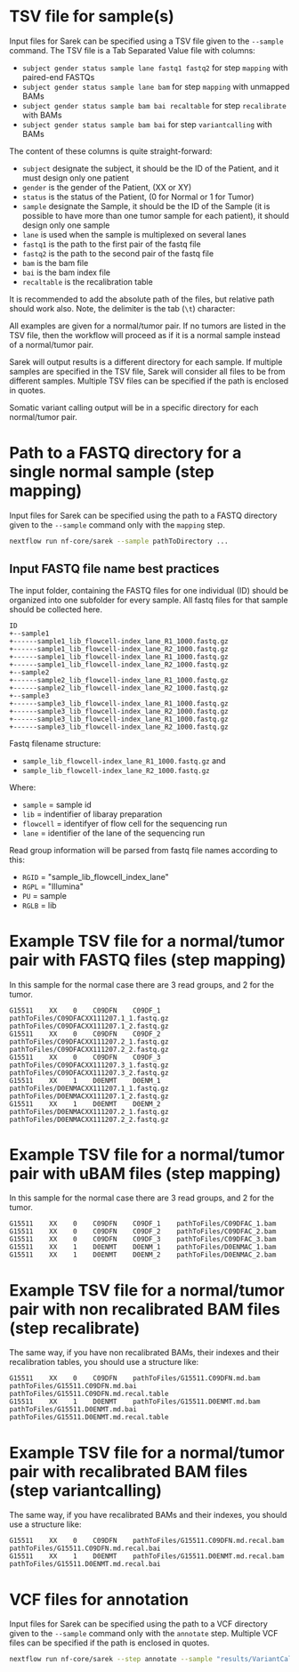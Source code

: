 # TSV file for sample(s)

Input files for Sarek can be specified using a TSV file given to the `--sample` command.
The TSV file is a Tab Separated Value file with columns:
* `subject gender status sample lane fastq1 fastq2` for step `mapping` with paired-end FASTQs
* `subject gender status sample lane bam` for step `mapping` with unmapped BAMs
* `subject gender status sample bam bai recaltable` for step `recalibrate` with BAMs
* `subject gender status sample bam bai` for step `variantcalling` with BAMs

The content of these columns is quite straight-forward:
* `subject` designate the subject, it should be the ID of the Patient, and it must design only one patient
* `gender` is the gender of the Patient, (XX or XY)
* `status` is the status of the Patient, (0 for Normal or 1 for Tumor)
* `sample` designate the Sample, it should be the ID of the Sample (it is possible to have more than one tumor sample for each patient), it should design only one sample
* `lane` is used when the sample is multiplexed on several lanes
* `fastq1` is the path to the first pair of the fastq file
* `fastq2` is the path to the second pair of the fastq file
* `bam` is the bam file
* `bai` is the bam index file
* `recaltable` is the recalibration table

It is recommended to add the absolute path of the files, but relative path should work also.
Note, the delimiter is the tab (`\t`) character:

All examples are given for a normal/tumor pair.
If no tumors are listed in the TSV file, then the workflow will proceed as if it is a normal sample instead of a normal/tumor pair.

Sarek will output results is a different directory for each sample.
If multiple samples are specified in the TSV file, Sarek will consider all files to be from different samples.
Multiple TSV files can be specified if the path is enclosed in quotes.

Somatic variant calling output will be in a specific directory for each normal/tumor pair.

# Path to a FASTQ directory for a single normal sample (step mapping)

Input files for Sarek can be specified using the path to a FASTQ directory given to the `--sample` command only with the `mapping` step.

```bash
nextflow run nf-core/sarek --sample pathToDirectory ...
```

## Input FASTQ file name best practices

The input folder, containing the FASTQ files for one individual (ID) should be organized into one subfolder for every sample.
All fastq files for that sample should be collected here.

```
ID
+--sample1
+------sample1_lib_flowcell-index_lane_R1_1000.fastq.gz
+------sample1_lib_flowcell-index_lane_R2_1000.fastq.gz
+------sample1_lib_flowcell-index_lane_R1_1000.fastq.gz
+------sample1_lib_flowcell-index_lane_R2_1000.fastq.gz
+--sample2
+------sample2_lib_flowcell-index_lane_R1_1000.fastq.gz
+------sample2_lib_flowcell-index_lane_R2_1000.fastq.gz
+--sample3
+------sample3_lib_flowcell-index_lane_R1_1000.fastq.gz
+------sample3_lib_flowcell-index_lane_R2_1000.fastq.gz
+------sample3_lib_flowcell-index_lane_R1_1000.fastq.gz
+------sample3_lib_flowcell-index_lane_R2_1000.fastq.gz
```

Fastq filename structure:

- `sample_lib_flowcell-index_lane_R1_1000.fastq.gz` and
- `sample_lib_flowcell-index_lane_R2_1000.fastq.gz`

Where:

- `sample` = sample id
- `lib` = indentifier of libaray preparation
- `flowcell` = identifyer of flow cell for the sequencing run
- `lane` = identifier of the lane of the sequencing run

Read group information will be parsed from fastq file names according to this:

- `RGID` = "sample_lib_flowcell_index_lane"
- `RGPL` = "Illumina"
- `PU` = sample
- `RGLB` = lib

# Example TSV file for a normal/tumor pair with FASTQ files (step mapping)

In this sample for the normal case there are 3 read groups, and 2 for the tumor.

```
G15511    XX    0    C09DFN    C09DF_1    pathToFiles/C09DFACXX111207.1_1.fastq.gz    pathToFiles/C09DFACXX111207.1_2.fastq.gz
G15511    XX    0    C09DFN    C09DF_2    pathToFiles/C09DFACXX111207.2_1.fastq.gz    pathToFiles/C09DFACXX111207.2_2.fastq.gz
G15511    XX    0    C09DFN    C09DF_3    pathToFiles/C09DFACXX111207.3_1.fastq.gz    pathToFiles/C09DFACXX111207.3_2.fastq.gz
G15511    XX    1    D0ENMT    D0ENM_1    pathToFiles/D0ENMACXX111207.1_1.fastq.gz    pathToFiles/D0ENMACXX111207.1_2.fastq.gz
G15511    XX    1    D0ENMT    D0ENM_2    pathToFiles/D0ENMACXX111207.2_1.fastq.gz    pathToFiles/D0ENMACXX111207.2_2.fastq.gz
```

# Example TSV file for a normal/tumor pair with uBAM files (step mapping)

In this sample for the normal case there are 3 read groups, and 2 for the tumor.

```
G15511    XX    0    C09DFN    C09DF_1    pathToFiles/C09DFAC_1.bam
G15511    XX    0    C09DFN    C09DF_2    pathToFiles/C09DFAC_2.bam
G15511    XX    0    C09DFN    C09DF_3    pathToFiles/C09DFAC_3.bam
G15511    XX    1    D0ENMT    D0ENM_1    pathToFiles/D0ENMAC_1.bam
G15511    XX    1    D0ENMT    D0ENM_2    pathToFiles/D0ENMAC_2.bam
```

# Example TSV file for a normal/tumor pair with non recalibrated BAM files (step recalibrate)

The same way, if you have non recalibrated BAMs, their indexes and their recalibration tables, you should use a structure like:

```
G15511    XX    0    C09DFN    pathToFiles/G15511.C09DFN.md.bam    pathToFiles/G15511.C09DFN.md.bai pathToFiles/G15511.C09DFN.md.recal.table
G15511    XX    1    D0ENMT    pathToFiles/G15511.D0ENMT.md.bam    pathToFiles/G15511.D0ENMT.md.bai pathToFiles/G15511.D0ENMT.md.recal.table
```

# Example TSV file for a normal/tumor pair with recalibrated BAM files (step variantcalling)

The same way, if you have recalibrated BAMs and their indexes, you should use a structure like:

```
G15511    XX    0    C09DFN    pathToFiles/G15511.C09DFN.md.recal.bam    pathToFiles/G15511.C09DFN.md.recal.bai
G15511    XX    1    D0ENMT    pathToFiles/G15511.D0ENMT.md.recal.bam    pathToFiles/G15511.D0ENMT.md.recal.bai
```

# VCF files for annotation

Input files for Sarek can be specified using the path to a VCF directory given to the `--sample` command only with the `annotate` step.
Multiple VCF files can be specified if the path is enclosed in quotes.

```bash
nextflow run nf-core/sarek --step annotate --sample "results/VariantCalling/*/.vcf.gz" ...
```
